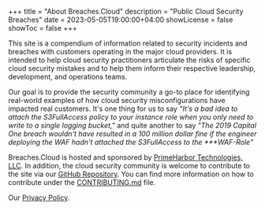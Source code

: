 +++
title = "About Breaches.Cloud"
description = "Public Cloud Security Breaches"
date = 2023-05-05T19:00:00+04:00
showLicense = false
showToc = false
+++

This site is a compendium of information related to security incidents and breaches with customers operating in the major cloud providers. It is intended to help cloud security practitioners articulate the risks of specific cloud security mistakes and to help them inform their respective leadership, development, and operations teams.

Our goal is to provide the security community a go-to place for identifying real-world examples of how cloud security misconfigurations have impacted real customers. It's one thing for us to say *"It's a bad idea to attach the S3FullAccess policy to your instance role when you only need to write to a single logging bucket,"* and quite another to say *"The 2019 Capital One breach wouldn't have resulted in a 100 million dollar fine if the engineer deploying the WAF hadn't attached the S3FullAccess to the \*\*\*WAF-Role"*

Breaches.Cloud is hosted and sponsored by [PrimeHarbor Technologies, LLC](https://www.primeharbor.com). In addition, the cloud security community is welcome to contribute to the site via our [GitHub Repository](https://github.com/primeharbor/breaches.cloud). You can find more information on how to contribute under the [CONTRIBUTING.md](https://github.com/primeharbor/breaches.cloud/CONTRIBUTING.md) file.

Our [Privacy Policy](/privacy/).
